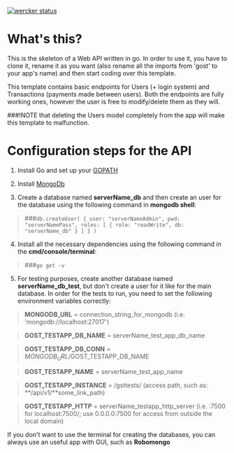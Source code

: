 [![wercker status](https://app.wercker.com/status/312eae746a4c0e7d1198a007e5355122/m "wercker status")](https://app.wercker.com/project/bykey/312eae746a4c0e7d1198a007e5355122)

# What's this?

This is the skeleton of a Web API written in go. In order to use it, you have to clone it, rename it as you want (also rename all the imports from 'gost' to your app's name) and then start coding over this template.

This template contains basic endpoints for Users (+ login system) and Transactions (payments made between users). Both the endpoints are fully working ones, however the user is free to modify/delete them as they will. 

###!NOTE that deleting the Users model completely from the app will make this template to malfunction.

# Configuration steps for the API

1. Install Go and set up your [GOPATH](http://golang.org/doc/code.html#GOPATH)

2. Install [MongoDb](https://scotch.io/tutorials/an-introduction-to-mongodb#installation-and-running-mongodb)

3. Create a database named __serverName_db__ and then create an user for the database using the following command in **mongodb shell**:
>###`db.createUser( { user: "serverNameAdmin", pwd: "serverNamePass", roles: [ { role: "readWrite", db: "serverName_db" } ] } )`

4. Install all the necessary dependencies using the following command in the **cmd/console/terminal**:
>###`go get -v`

5. For testing purposes, create another database named __serverName_db_test__, but don't create a user for it like for the main database.
In order for the tests to run, you need to set the following environment variables correctly:

> **MONGODB_URL** = connection_string_for_mongodb (i.e. 'mongodb://localhost:27017')

> **GOST_TESTAPP_DB_NAME** = serverName_test_app_db_name

> **GOST_TESTAPP_DB_CONN** = $MONGODB_URL/$GOST_TESTAPP_DB_NAME

> **GOST_TESTAPP_NAME** = serverName_test_app_name

> **GOST_TESTAPP_INSTANCE** = /gsttests/ (access path, such as: **/api/v1/**some_link_path)

> **GOST_TESTAPP_HTTP** = serverName_testapp_http_server (i.e. :7500 for localhost:7500/; use 0.0.0.0:7500 for access from outside the local domain)

If you don't want to use the terminal for creating the databases, you can always use an useful app with GUI, such as **Robomongo**
